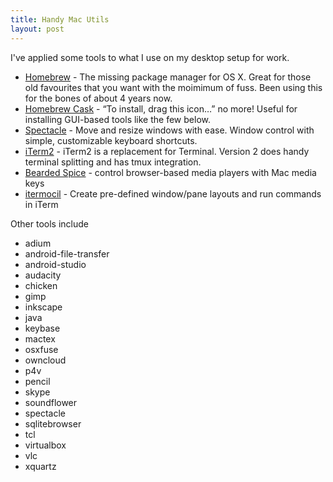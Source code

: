 ```yaml
---
title: Handy Mac Utils
layout: post
---
```


I've applied some tools to what I use on my desktop setup for work. 

* [Homebrew](http://brew.sh) - The missing package manager for OS X. Great for those old favourites that you want with the moimimum of fuss. Been using this for the bones of about 4 years now. 
* [Homebrew Cask](http://caskroom.io/) - “To install, drag this icon…” no more! Useful for installing GUI-based tools like the few below.
* [Spectacle](http://spectacleapp.com/) - Move and resize windows with ease. Window control with simple, customizable keyboard shortcuts.
* [iTerm2](http://iterm2.com/) - iTerm2 is a replacement for Terminal. Version 2 does handy terminal splitting and has tmux integration. 
* [Bearded Spice](http://beardedspice.com/) - control browser-based media players with Mac media keys
* [itermocil](https://github.com/TomAnthony/itermocil) - Create pre-defined window/pane layouts and run commands in iTerm

Other tools include
- adium
- android-file-transfer
- android-studio
- audacity
- chicken
- gimp
- inkscape
- java
- keybase
- mactex
- osxfuse
- owncloud
- p4v
- pencil
- skype
- soundflower
- spectacle
- sqlitebrowser
- tcl
- virtualbox
- vlc
- xquartz
